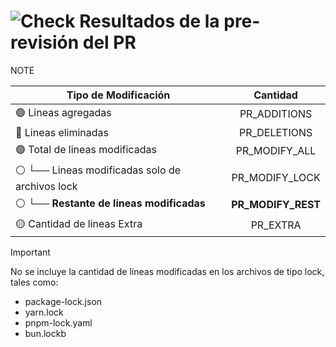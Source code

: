 # ![Check](https://sonarsource.github.io/sonarcloud-github-static-resources/v2/checks/QualityGateBadge/qg-passed-20px.png) Resultados de la pre-revisión del PR

NOTE

| Tipo de Modificación                            |      Cantidad      |
| ----------------------------------------------- | :----------------: |
| 🟢 Lineas agregadas                             |    PR_ADDITIONS    |
| 🔴 Lineas eliminadas                            |    PR_DELETIONS    |
| 🟣 Total de lineas modificadas                  |   PR_MODIFY_ALL    |
| ⚪ └── Lineas modificadas solo de archivos lock |   PR_MODIFY_LOCK   |
| ⚪ └── **Restante de lineas modificadas**       | **PR_MODIFY_REST** |
| 🟡 Cantidad de lineas Extra                     |      PR_EXTRA      |

> [!IMPORTANT]
> No se incluye la cantidad de líneas modificadas en los archivos de tipo lock, tales como:
>
> - package-lock.json
> - yarn.lock
> - pnpm-lock.yaml
> - bun.lockb
